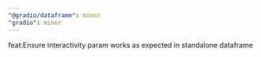 ```yaml
---
"@gradio/dataframe": minor
"gradio": minor
---
```


feat:Ensure interactivity param works as expected in standalone dataframe
